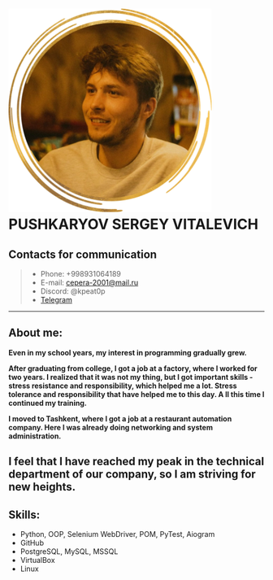 # <img src="photo.png" alt="photo" width="400"/> PUSHKARYOV SERGEY VITALEVICH

## Contacts for communication

> * Phone: +998931064189
> * E-mail: cepera-2001@mail.ru
> * Discord: @kpeat0p
> * [Telegram](https://t.me/wdsawdsa)


---

## About me:

**Even in my school years, my interest in programming gradually grew.** 

**After graduating from college, I got a job at a factory, where I worked 
for two years. I realized that it was not my thing, but I got important 
skills - stress resistance and responsibility, which helped me a lot.
Stress tolerance and responsibility that have helped me to this day. A
ll this time I continued my training.** 

**I moved to Tashkent, where I got a job at a restaurant automation company.
Here I was already doing networking and system administration.**

**I feel that I have reached my peak in the technical department of our 
company, so I am striving for new heights.**
---

## Skills:

* Python, OOP, Selenium WebDriver, POM, PyTest, Aiogram
* GitHub
* PostgreSQL, MySQL, MSSQL
* VirtualBox
* Linux

